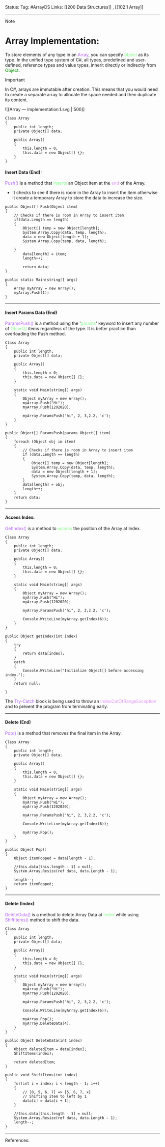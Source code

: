 Status: 
Tag: #ArrayDS
Links: [[200 Data Structures]] , [[102.1 Array]]

---
> [!note] 
>  # Array Implementation:

To store elements of any type in an <font style="color:#b562f9">Array</font>, you can specify <font style="color:#81fd83">object</font> as its type. In the unified type system of C#, all types, predefined and user-defined, reference types and value types, inherit directly or indirectly from <font style="color:#0b9301">Object</font>.

> [!important] 
> In C#, arrays are immutable after creation. This means that you would need to create a separate array to allocate the space needed and then duplicate its content.

![[Array — Implementation.1.svg | 500]]

``` run-csharp
Class Array 
{
	public int length;
	private Object[] data;

	public Array()
	{
		this.length = 0;
		this.data = new Object[] {};
	}
}
```

#### Insert Data (End):

<font style="color:#b562f9">Push() </font>is a method that <font style="color:#81fd83">inserts</font> an Object item at the <font style="color:#e493fb">end</font> of the Array. 
- It checks to see if there is room in the Array to insert the item otherwise it create a temporary Array to store the data to increase the size.


``` run-csharp
public Object[] Push(Object item)
{
    // Checks if there is room in Array to insert item
    if(data.Length == length)
    {
        Object[] temp = new Object[length];        
        System.Array.Copy(data, temp, length);     
        data = new Object[length + 1];              
        System.Array.Copy(temp, data, length);     
                
    }
        data[length] = item;
        length++;

        return data;
}
```


``` run-csharp
public static Main(string[] args)
{
	Array myArray = new Array();
	myArray.Push(1);
}
```





---

#### Insert Params Data (End)  
<font style="color:#b562f9">ParamsPush() </font>is a method using the '<font style="color:#81fd83">params</font>' keyword to insert any number of <font style="color:#81fd83">Object[]</font> items regardless of the type.  It is better practice than overloading the Push method.

``` run-csharp
Class Array 
{
	public int length;
	private Object[] data;

	public Array()
	{
		this.length = 0;
		this.data = new Object[] {};
	}
	
	static void Main(string[] args)
	{
		Object myArray = new Array();
		myArray.Push("Hi");
	    myArray.Push(1202020);
	            
	    myArray.ParamsPush("hi", 2, 3,2.2, 'c');
	}
}
```

``` run-csharp
public Object[] ParamsPush(params Object[] item)
{
    foreach (Object obj in item)
    {
		// Checks if there is room in Array to insert item
	    if (data.Length == length)
	    {
		    Object[] temp = new Object[length];
		    System.Array.Copy(data, temp, length);
			data = new Object[length + 1];
			System.Array.Copy(temp, data, length);
		}
		data[length] = obj;
		length++;
	}
	return data;
}
```

---

#### Access Index:
<font style="color:#b562f9">GetIndex()</font> is a method to <font style="color:#81fd83">access</font> the position of the Array at Index.

``` run-csharp
Class Array 
{
	public int length;
	private Object[] data;

	public Array()
	{
		this.length = 0;
		this.data = new Object[] {};
	}

	static void Main(string[] args)
	{
		Object myArray = new Array();
		myArray.Push("Hi");
        myArray.Push(1202020);
            
        myArray.ParamsPush("hi", 2, 3,2.2, 'c');

        Console.WriteLine(myArray.getIndex(6));
    }
}
```

``` run-csharp
public Object getIndex(int index)
{
    try
    {
        return data[index];
    }
	catch
    {
	    Console.WriteLine("Initialize Object[] before accessing index.");
    } 
    return null;
            
}
```

The <font style="color:#b562f9">Try-Catch</font> block is being used to throw an <font style="color:#e493fb">IndexOutOfRangeException</font> and to prevent the program from terminating early. 

---

#### Delete (End)

<font style="color:#b562f9">Pop()</font> is a method that removes the final item in the Array.

``` run-csharp
Class Array 
{
	public int length;
	private Object[] data;

	public Array()
	{
		this.length = 0;
		this.data = new Object[] {};
	}

	static void Main(string[] args)
	{
		Object myArray = new Array();
		myArray.Push("Hi");
        myArray.Push(1202020);
            
        myArray.ParamsPush("hi", 2, 3,2.2, 'c');

        Console.WriteLine(myArray.getIndex(6));

        myArray.Pop();
    }
}
```

``` run-csharp
public Object Pop()
{
	Object itemPopped = data[length - 1];
	
	//this.data[this.length - 1] = null;
	System.Array.Resize(ref data, data.Length - 1);
	
	length--;
	return itemPopped;
}
```

---
#### Delete (Index)

<font style="color:#b562f9">DeleteData()</font> is a method to delete Array Data at <font style="color:#81fd83">Index</font> while using <font style="color:#b562f9">ShiftItems()</font> method to shift the data.

``` run-csharp
Class Array 
{
	public int length;
	private Object[] data;

	public Array()
	{
		this.length = 0;
		this.data = new Object[] {};
	}

	static void Main(string[] args)
	{
		Object myArray = new Array();
		myArray.Push("Hi");
        myArray.Push(1202020);
            
        myArray.ParamsPush("hi", 2, 3,2.2, 'c');

        Console.WriteLine(myArray.getIndex(6));

        myArray.Pop();
		myArray.DeleteData(4);
	}
}
```

``` run-csharp
public Object DeleteData(int index)
{
    Object deletedItem = data[index];
    ShiftItems(index);

    return deletedItem;
}
```

``` run-csharp
public void ShiftItems(int index)
{
    for(int i = index; i < length - 1; i++)
    {
        // [0, 5, 6, 7] => [5, 6, 7, x]
        // Shifting item to left by 1
        data[i] = data[i + 1];
    }
    
    //this.data[this.length - 1] = null;
    System.Array.Resize(ref data, data.Length - 1);
    length--;
}
```

---
References: 